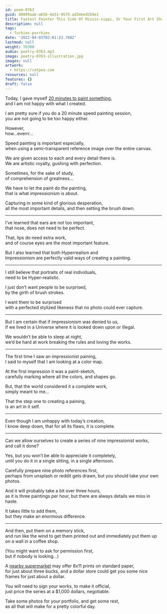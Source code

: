 ```yaml
---
id: poem-0763
guid: d0809aab-a65b-4a51-9575-ad34eed2b9e1
title: Fastest Painter This Side Of Missis-sippi, Or Your First Art Show Today
description: null
tags:
  - furkies-purrkies
date: '2022-04-03T02:01:23.708Z'
lastmod: null
weight: 76300
audio: poetry-0763.mp3
image: poetry-0763-illustration.jpg
images: null
artwork:
  - https://catpea.com
resources: null
features: {}
draft: false
---
```


Today, I gave myself [20 minutes to paint something](https://youtu.be/uViGnooaf8w),\
and I am not happy with what I created.

I am pretty sure if you do a 20 minute speed painting session,\
you are not going to be too happy either.

However,\
how...everrr...

Speed painting is important especially,\
when using a semi-transparent reference image over the entire canvas.

We are given access to each and every detail there is.\
We are artistic royalty, gushing with perfection.

Sometimes, for the sake of study,\
of comprehension of greatness...

We have to let the paint do the painting,\
that is what impressionism is about.

Capturing in some kind of glorious desperation,\
all the most important details, and then setting the brush down.

---

I’ve learned that ears are not too important,\
that nose, does not need to be perfect.

That, lips do need extra work,\
and of course eyes are the most important feature.

But I also learned that both Hyperrealism and\
Impressionism are perfectly valid ways of creating a painting.

---

I still believe that portraits of real individuals,\
need to be Hyper-realistic.

I just don’t want people to be surprised,\
by the girth of brush strokes.

I want them to be surprised\
with a perfected stylized likeness that no photo could ever capture.

---

But I am certain that if impressionism was denied to us,\
if we lived in a Universe where it is looked down upon or illegal.

We wouldn’t be able to sleep at night,\
we’d be hard at work breaking the rules and loving the works.

---

The first time I saw an impressionist paining,\
I said to myself that I am looking at a color map.

At the first impression it was a paint-sketch,\
carefully marking where all the colors, and shapes go.

But, that the world considered it a complete work,\
simply meant to me...

That the step one to creating a paining,\
is an art in it self.

---

Even though I am unhappy with today’s creation,\
I know deep down, that for all its flaws, it is complete.

---

Can we allow ourselves to create a series of nine impressionist works,\
and call it done?

Yes, but you won’t be able to appreciate it completely,\
until you do it in a single sitting, in a single afternoon.

Carefully prepare nine photo references first,\
perhaps from unsplash or reddit gets drawn, but you should take your own photos.

And it will probably take a bit over three hours,\
as it is three paintings per hour, but there are always details we miss in haste.

It takes little to add them,\
but they make an enormous difference.

---

And then, put them on a memory stick,\
and run like the wind to get them printed out and immediately put them up on a wall in a coffee shop.

(You might want to ask for permission first,\
but if nobody is looking...)

A [nearby supermarket](https://www.meijerphoto.com/Pricing) may offer 8x11 prints on standard paper,\
for just about three bucks, and a dollar store could get you some nice frames for just about a dollar.

You will need to sign your works, to make it official,\
just price the series at a $1,000 dollars, negotiable.

Take some photos for your portfolio, and get some rest,\
as all that will make for a pretty colorful day.
